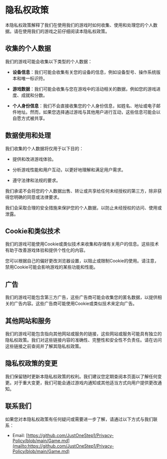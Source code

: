 # 隐私权政策

本隐私权政策解释了我们在使用我们的游戏时如何收集、使用和处理您的个人数据。请在使用我们的游戏之前仔细阅读本隐私权政策。

## 收集的个人数据

我们的游戏可能会收集以下类型的个人数据：

- **设备信息**：我们可能会收集有关您的设备的信息，例如设备型号、操作系统版本和唯一标识符。

- **游戏数据**：我们可能会收集与您在游戏中的活动相关的数据，例如您的游戏进度、成就和分数。

- **个人身份信息**：我们不会直接收集您的个人身份信息，如姓名、地址或电子邮件地址。然而，如果您选择通过游戏与其他用户进行互动，这些信息可能会以自愿方式被共享。

## 数据使用和处理

我们收集的个人数据将仅用于以下目的：

- 提供和改进游戏体验。

- 分析游戏性能和用户互动，以更好地理解和满足用户需求。

- 遵守法律和法规的要求。

我们承诺不会将您的个人数据出售、转让或共享给任何未经授权的第三方，除非获得您明确的同意或法律要求。

我们会采取合理的安全措施来保护您的个人数据，以防止未经授权的访问、使用或泄露。

## Cookie和类似技术

我们的游戏可能使用Cookie或类似技术来收集和存储有关用户的信息。这些技术有助于改善游戏体验和提供个性化的内容。

您可以根据自己的偏好更改浏览器设置，以阻止或限制Cookie的使用。请注意，禁用Cookie可能会影响游戏的某些功能和性能。

## 广告

我们的游戏可能包含第三方广告，这些广告商可能会收集您的匿名数据，以提供相关的广告内容。这些广告商可能使用Cookie或类似技术来定向广告。

## 其他网站和服务

我们的游戏可能包含指向其他网站或服务的链接，这些网站或服务可能具有独立的隐私权政策。我们对这些链接内容的准确性、完整性和安全性不负责任。请在访问这些链接之前查阅并了解其隐私权政策。

## 隐私权政策的变更

我们保留随时更新本隐私权政策的权利。我们建议您定期查阅本页面以了解任何变更。对于重大变更，我们可能会通过游戏内通知或其他适当方式向用户提供更改通知。

## 联系我们

如果您对本隐私权政策有任何疑问或需要进一步了解，请通过以下方式与我们联系：

- Email: [https://github.com/JustOneStep1/Privacy-Policy/blob/main/Game.md](mailto:https://github.com/JustOneStep1/Privacy-Policy/blob/main/Game.md)
